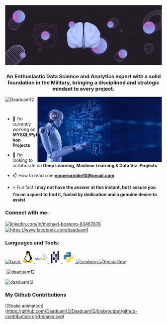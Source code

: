 <div align="center"> <img src="https://raw.githubusercontent.com/Daaduam12/Daaduam12/main/cool.gif"> </div>

<h3 align="center">An Enthusiastic Data Science and Analytics expert with a solid foundation in the Military, bringing a disciplined and strategic mindset to every project.</h3>
<img align="right" alt="Coding" width="400" src="https://raw.githubusercontent.com/Daaduam12/Daaduam12/main/ML.gif"> </div>

<p align="left"> <img src="https://komarev.com/ghpvc/?username=daaduam12&label=Profile%20views&color=0e75b6&style=flat" alt="Daaduam12" /> </p>

<p align="left"> <a href="https://twitter.com/" target="blank"><img src="https://img.shields.io/twitter/follow/?logo=twitter&style=for-the-badge" alt="" /></a> </p>


- 🔭 I’m currently working on **MYSQL/Python Projects**

- 👯 I’m looking to collaborate on **Deep Learning, Machine Learning & Data Viz. Projects**

- 📫 How to reach me **emperormike10@gmail.com**

- ⚡ Fun fact **I may not have the answer at this instant, but I assure you I'm on a quest to find it, fueled by
                dedication and a genuine desire to assist**

<h3 align="left">Connect with me:</h3>
<p align="left">
<a href="https://linkedin.com/in/linkedin.com/in/michael-boateng-83467878" target="blank"><img align="center" src="https://raw.githubusercontent.com/rahuldkjain/github-profile-readme-generator/master/src/images/icons/Social/linked-in-alt.svg" alt="linkedin.com/in/michael-boateng-83467878" height="30" width="40" /></a>
<a href="https://fb.com/https://www.facebook.com/daaduam1" target="blank"><img align="center" src="https://raw.githubusercontent.com/rahuldkjain/github-profile-readme-generator/master/src/images/icons/Social/facebook.svg" alt="https://www.facebook.com/daaduam1" height="30" width="40" /></a>
</p>

<h3 align="left">Languages and Tools:</h3>
<p align="left"> <a href="https://www.gnu.org/software/bash/" target="_blank" rel="noreferrer"> <img src="https://www.vectorlogo.zone/logos/gnu_bash/gnu_bash-icon.svg" alt="bash" width="40" height="40"/> </a> <a href="https://www.linux.org/" target="_blank" rel="noreferrer"> <img src="https://raw.githubusercontent.com/devicons/devicon/master/icons/linux/linux-original.svg" alt="linux" width="40" height="40"/> </a> <a href="https://www.mysql.com/" target="_blank" rel="noreferrer"> <img src="https://raw.githubusercontent.com/devicons/devicon/master/icons/mysql/mysql-original-wordmark.svg" alt="mysql" width="40" height="40"/> </a> <a href="https://pandas.pydata.org/" target="_blank" rel="noreferrer"> <img src="https://raw.githubusercontent.com/devicons/devicon/2ae2a900d2f041da66e950e4d48052658d850630/icons/pandas/pandas-original.svg" alt="pandas" width="40" height="40"/> </a> <a href="https://www.python.org" target="_blank" rel="noreferrer"> <img src="https://raw.githubusercontent.com/devicons/devicon/master/icons/python/python-original.svg" alt="python" width="40" height="40"/> </a> <a href="https://seaborn.pydata.org/" target="_blank" rel="noreferrer"> <img src="https://seaborn.pydata.org/_images/logo-mark-lightbg.svg" alt="seaborn" width="40" height="40"/> </a> <a href="https://www.tensorflow.org" target="_blank" rel="noreferrer"> <img src="https://www.vectorlogo.zone/logos/tensorflow/tensorflow-icon.svg" alt="tensorflow" width="40" height="40"/> </a> </p>

<p>&nbsp;<img align="center" src="https://github-readme-stats.vercel.app/api?username=daaduam12&show_icons=true&locale=en" alt="daaduam12" /></p>

<p><img align="center" src="https://github-readme-streak-stats.herokuapp.com/?user=daaduam12&" alt="daaduam12" /></p>

### My Github Contributions
![Snake animation] (https://github.com/Daaduam12/Daaduam12/blob/output/github-contribution-grid-snake.svg)
